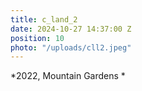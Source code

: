 ```yaml
---
title: c_land_2
date: 2024-10-27 14:37:00 Z
position: 10
photo: "/uploads/cll2.jpeg"
---
```


*2022, Mountain Gardens *
